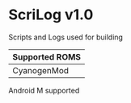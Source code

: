 # ScriLog v1.0
Scripts and Logs used for building

| Supported ROMS
|:--------------------------
| CyanogenMod

Android M supported
